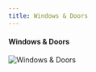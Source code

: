 ```yaml
---
title: Windows & Doors
---
```

#### Windows & Doors

![Windows & Doors](/assets/images/services/windows-doors/default.jpeg)